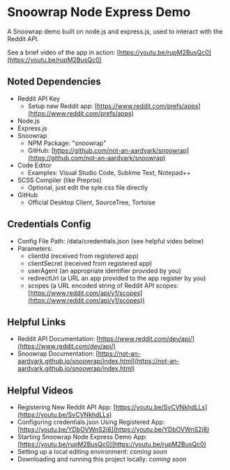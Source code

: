 # Snoowrap Node Express Demo
A Snoowrap demo built on node.js and express.js, used to interact with the Reddit API.

See a brief video of the app in action: [https://youtu.be/rupM2BusQc0](https://youtu.be/rupM2BusQc0)

## Noted Dependencies
* Reddit API Key
  * Setup new Reddit app: [https://www.reddit.com/prefs/apps](https://www.reddit.com/prefs/apps)
* Node.js
* Express.js
* Snoowrap
  * NPM Package: "snoowrap"
  * GitHub: [https://github.com/not-an-aardvark/snoowrap](https://github.com/not-an-aardvark/snoowrap)
* Code Editor
  * Examples: Visual Studio Code, Sublime Text, Notepad++
* SCSS Compiler (like Prepros)
  * Optional, just edit the syle.css file directly
* GitHub
  * Official Desktop Client, SourceTree, Tortoise

## Credentials Config
* Config File Path: /data/credentials.json (see helpful video below)
* Parameters:
  * clientId (received from registered app)
  * clientSecret (received from registered app)
  * userAgent (an appropriate identifier provided by you)
  * redirectUrl (a URL an app provided to the app register by you)
  * scopes (a URL encoded string of Reddit API scopes: [https://www.reddit.com/api/v1/scopes](https://www.reddit.com/api/v1/scopes))

## Helpful Links
* Reddit API Documentation: [https://www.reddit.com/dev/api/](https://www.reddit.com/dev/api/)
* Snoowrap Documentation: [https://not-an-aardvark.github.io/snoowrap/index.html](https://not-an-aardvark.github.io/snoowrap/index.html)

## Helpful Videos
* Registering New Reddit API App: [https://youtu.be/SvCVNkhdLLs](https://youtu.be/SvCVNkhdLLs)
* Configuring credentials.json Using Registered App: [https://youtu.be/YDbOVWnS2j8](https://youtu.be/YDbOVWnS2j8)
* Starting Snoowrap Node Express Demo App: [https://youtu.be/rupM2BusQc0](https://youtu.be/rupM2BusQc0)
* Setting up a local editing environment: *coming soon*
* Downloading and running this project locally: *coming soon*